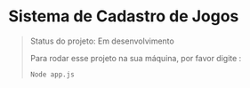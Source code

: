 <h1>Sistema de Cadastro de Jogos</h1>

> Status do projeto: Em desenvolvimento
>
> Para rodar esse projeto na sua máquina, por favor digite :
>
> ```
> Node app.js
> ```
